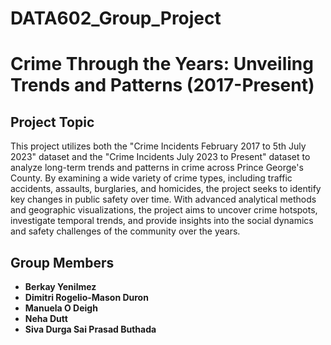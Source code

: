 # DATA602_Group_Project
# Crime Through the Years: Unveiling Trends and Patterns (2017-Present)

## Project Topic
This project utilizes both the "Crime Incidents February 2017 to 5th July 2023" dataset and the "Crime Incidents July 2023 to Present" dataset to analyze long-term trends and patterns in crime across Prince George's County. By examining a wide variety of crime types, including traffic accidents, assaults, burglaries, and homicides, the project seeks to identify key changes in public safety over time. With advanced analytical methods and geographic visualizations, the project aims to uncover crime hotspots, investigate temporal trends, and provide insights into the social dynamics and safety challenges of the community over the years.

## Group Members
- **Berkay Yenilmez**
- **Dimitri Rogelio-Mason Duron**
- **Manuela O Deigh**
- **Neha Dutt**
- **Siva Durga Sai Prasad Buthada**
